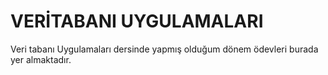 # VERİTABANI UYGULAMALARI
Veri tabanı Uygulamaları dersinde yapmış olduğum dönem ödevleri burada yer almaktadır.
